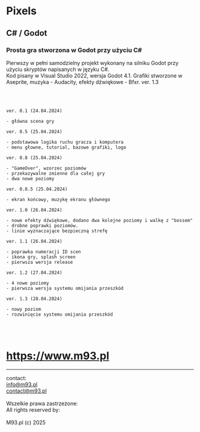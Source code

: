 # Pixels
## C# / Godot
### Prosta gra stworzona w Godot przy użyciu C#
Pierwszy w pełni samodzielny projekt wykonany na silniku Godot przy użyciu skryptów napisanych w języku C#.<br>
Kod pisany w Visual Studio 2022, wersja Godot 4.1. Grafiki stworzone w Aseprite, muzyka - Audacity, efekty dźwiękowe - Bfxr.
ver. 1.3

<br><br>

~~~~~~~~~~~~~~~~~~~~~~
ver. 0.1 (24.04.2024)

- główna scena gry
~~~~~~~~~~~~~~~~~~~~~~

~~~~~~~~~~~~~~~~~~~~~~
ver. 0.5 (25.04.2024)

- podstawowa logika ruchu gracza i komputera
- menu głowne, tutorial, bazowe grafiki, logo
~~~~~~~~~~~~~~~~~~~~~~

~~~~~~~~~~~~~~~~~~~~~~
ver. 0.8 (25.04.2024)

- "GameOver", wzorzec poziomów
- przekazywalne zmienne dla całej gry
- dwa nowe poziomy
~~~~~~~~~~~~~~~~~~~~~~

~~~~~~~~~~~~~~~~~~~~~~
ver. 0.8.5 (25.04.2024)

- ekran końcowy, muzykę ekranu głównego
~~~~~~~~~~~~~~~~~~~~~~

~~~~~~~~~~~~~~~~~~~~~~
ver. 1.0 (26.04.2024)

- nowe efekty dźwiękowe, dodano dwa kolejne poziomy i walkę z "bossem"
- drobne poprawki poziomów.
- linie wyznaczające bezpieczną strefę
~~~~~~~~~~~~~~~~~~~~~~

~~~~~~~~~~~~~~~~~~~~~~
ver. 1.1 (26.04.2024)

- poprawka numeracji ID scen
- ikona gry, splash screen
- pierwsza wersja release
~~~~~~~~~~~~~~~~~~~~~~

~~~~~~~~~~~~~~~~~~~~~~
ver. 1.2 (27.04.2024)

- 4 nowe poziomy
- pierwsza wersja systemu omijania przeszkód
~~~~~~~~~~~~~~~~~~~~~~

~~~~~~~~~~~~~~~~~~~~~~
ver. 1.3 (28.04.2024)

- nowy poziom
- rozwinięcie systemu omijania przeszkód
~~~~~~~~~~~~~~~~~~~~~~

<br><br>
# https://www.m93.pl

----------------------
contact:<br>
info@m93.pl<br>
contact@m93.pl<br><br>
Wszelkie prawa zastrzeżone:<br>
All rights reserved by:<br><br>
M93.pl (c) 2025